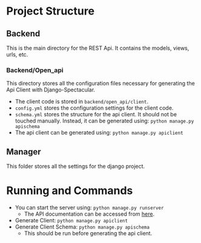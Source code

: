 # Project Structure
## Backend
This is the main directory for the REST Api. 
It contains the models, views, urls, etc.

### Backend/Open_api
This directory stores all the configuration files necessary for generating 
the Api Client with Django-Spectacular.
* The client code is stored in `backend/open_api/client`.
* `config.yml` stores the configuration settings for the client code.
* `schema.yml` stores the structure for the api client. 
It should not be touched manually. 
Instead, it can be generated using: `python manage.py apischema`
* The api client can be generated using: `python manage.py apiclient`

## Manager
This folder stores all the settings for the django project.

# Running and Commands
* You can start the server using: `python manage.py runserver`
  * The API documentation can be accessed from [here](http://127.0.0.1:8000/api/schema/redoc/).
* Generate Client: `python manage.py apiclient`
* Generate Client Schema: `python manage.py apischema`
  * This should be run before generating the api client.